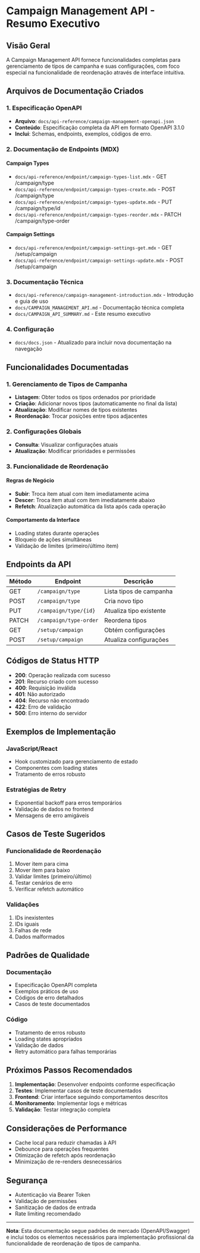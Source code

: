 # Campaign Management API - Resumo Executivo

## Visão Geral

A Campaign Management API fornece funcionalidades completas para gerenciamento de tipos de campanha e suas configurações, com foco especial na funcionalidade de reordenação através de interface intuitiva.

## Arquivos de Documentação Criados

### 1. Especificação OpenAPI

- **Arquivo**: `docs/api-reference/campaign-management-openapi.json`
- **Conteúdo**: Especificação completa da API em formato OpenAPI 3.1.0
- **Inclui**: Schemas, endpoints, exemplos, códigos de erro.

### 2. Documentação de Endpoints (MDX)

#### Campaign Types

- `docs/api-reference/endpoint/campaign-types-list.mdx` - GET /campaign/type
- `docs/api-reference/endpoint/campaign-types-create.mdx` - POST /campaign/type
- `docs/api-reference/endpoint/campaign-types-update.mdx` - PUT /campaign/type/id
- `docs/api-reference/endpoint/campaign-types-reorder.mdx` - PATCH /campaign/type-order

#### Campaign Settings

- `docs/api-reference/endpoint/campaign-settings-get.mdx` - GET /setup/campaign
- `docs/api-reference/endpoint/campaign-settings-update.mdx` - POST /setup/campaign

### 3. Documentação Técnica

- `docs/api-reference/campaign-management-introduction.mdx` - Introdução e guia de uso
- `docs/CAMPAIGN_MANAGEMENT_API.md` - Documentação técnica completa
- `docs/CAMPAIGN_API_SUMMARY.md` - Este resumo executivo

### 4. Configuração

- `docs/docs.json` - Atualizado para incluir nova documentação na navegação

## Funcionalidades Documentadas

### 1. Gerenciamento de Tipos de Campanha

- **Listagem**: Obter todos os tipos ordenados por prioridade
- **Criação**: Adicionar novos tipos (automaticamente no final da lista)
- **Atualização**: Modificar nomes de tipos existentes
- **Reordenação**: Trocar posições entre tipos adjacentes

### 2. Configurações Globais

- **Consulta**: Visualizar configurações atuais
- **Atualização**: Modificar prioridades e permissões

### 3. Funcionalidade de Reordenação

#### Regras de Negócio

- **Subir**: Troca item atual com item imediatamente acima
- **Descer**: Troca item atual com item imediatamente abaixo
- **Refetch**: Atualização automática da lista após cada operação

#### Comportamento da Interface

- Loading states durante operações
- Bloqueio de ações simultâneas
- Validação de limites (primeiro/último item)

## Endpoints da API

| Método | Endpoint               | Descrição               |
| ------ | ---------------------- | ----------------------- |
| GET    | `/campaign/type`       | Lista tipos de campanha |
| POST   | `/campaign/type`       | Cria novo tipo          |
| PUT    | `/campaign/type/{id}`  | Atualiza tipo existente |
| PATCH  | `/campaign/type-order` | Reordena tipos          |
| GET    | `/setup/campaign`      | Obtém configurações     |
| POST   | `/setup/campaign`      | Atualiza configurações  |

## Códigos de Status HTTP

- **200**: Operação realizada com sucesso
- **201**: Recurso criado com sucesso
- **400**: Requisição inválida
- **401**: Não autorizado
- **404**: Recurso não encontrado
- **422**: Erro de validação
- **500**: Erro interno do servidor

## Exemplos de Implementação

### JavaScript/React

- Hook customizado para gerenciamento de estado
- Componentes com loading states
- Tratamento de erros robusto

### Estratégias de Retry

- Exponential backoff para erros temporários
- Validação de dados no frontend
- Mensagens de erro amigáveis

## Casos de Teste Sugeridos

### Funcionalidade de Reordenação

1. Mover item para cima
2. Mover item para baixo
3. Validar limites (primeiro/último)
4. Testar cenários de erro
5. Verificar refetch automático

### Validações

1. IDs inexistentes
2. IDs iguais
3. Falhas de rede
4. Dados malformados

## Padrões de Qualidade

### Documentação

- Especificação OpenAPI completa
- Exemplos práticos de uso
- Códigos de erro detalhados
- Casos de teste documentados

### Código

- Tratamento de erros robusto
- Loading states apropriados
- Validação de dados
- Retry automático para falhas temporárias

## Próximos Passos Recomendados

1. **Implementação**: Desenvolver endpoints conforme especificação
2. **Testes**: Implementar casos de teste documentados
3. **Frontend**: Criar interface seguindo comportamentos descritos
4. **Monitoramento**: Implementar logs e métricas
5. **Validação**: Testar integração completa

## Considerações de Performance

- Cache local para reduzir chamadas à API
- Debounce para operações frequentes
- Otimização de refetch após reordenação
- Minimização de re-renders desnecessários

## Segurança

- Autenticação via Bearer Token
- Validação de permissões
- Sanitização de dados de entrada
- Rate limiting recomendado

---

**Nota**: Esta documentação segue padrões de mercado (OpenAPI/Swagger) e inclui todos os elementos necessários para implementação profissional da funcionalidade de reordenação de tipos de campanha.